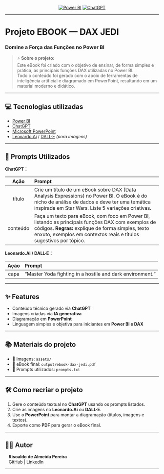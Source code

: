 </p>
<p align="center">
<a href="https://powerbi.microsoft.com/" title="Power BI"><img src="https://img.shields.io/badge/Power%20BI-Analytics-F2C811?logo=powerbi&logoColor=black" alt="Power BI"></a>
<a href="https://chat.openai.com/" title="ChatGPT"><img src="https://img.shields.io/badge/ChatGPT-Content%20Creator-00A67E?logo=openai&logoColor=white" alt="ChatGPT"></a>
</p>

---

# Projeto EBOOK — DAX JEDI  
### Domine a Força das Funções no Power BI

> ⚡ **Sobre o projeto:**  
> Este eBook foi criado com o objetivo de ensinar, de forma simples e prática, as principais funções DAX utilizadas no Power BI.  
> Todo o conteúdo foi gerado com o apoio de ferramentas de inteligência artificial e diagramado em PowerPoint, resultando em um material moderno e didático.

---

## 💻 Tecnologias utilizadas

- [Power BI](https://powerbi.microsoft.com/)
- [ChatGPT](https://chat.openai.com/)
- [Microsoft PowerPoint](https://www.microsoft.com/en/microsoft-365/powerpoint)
- [Leonardo.Ai](https://leonardo.ai/) / [DALL·E](https://openai.com/dall-e) *(para imagens)*

---

## 🧠 Prompts Utilizados

**ChatGPT：**

| Ação | Prompt |
| :--: | :------ |
| título | Crie um título de um eBook sobre DAX (Data Analysis Expressions) no Power BI. O eBook é do nicho de análise de dados e deve ter uma temática inspirada em Star Wars. Liste 5 variações criativas. |
| conteúdo | Faça um texto para eBook, com foco em Power BI, listando as principais funções DAX com exemplos de códigos. **Regras:** explique de forma simples, texto enxuto, exemplos em contextos reais e títulos sugestivos por tópico. |

**Leonardo.Ai / DALL·E：**

| Ação | Prompt |
| :--: | :------ |
| capa | “Master Yoda fighting in a hostile and dark environment.” |

---

## ✨ Features

- Conteúdo técnico gerado via **ChatGPT**  
- Imagens criadas via **IA generativa**  
- Diagramação em **PowerPoint**  
- Linguagem simples e objetiva para iniciantes em **Power BI e DAX**

---

## 📚 Materiais do projeto

- 📂 Imagens: `assets/`  
- 📘 eBook final: `output/ebook-dax-jedi.pdf`  
- 💬 Prompts utilizados: `prompts.txt`

---

## 🛠️ Como recriar o projeto

1. Gere o conteúdo textual no **ChatGPT** usando os prompts listados.  
2. Crie as imagens no **Leonardo.Ai** ou **DALL·E**.  
3. Use o **PowerPoint** para montar a diagramação (títulos, imagens e textos).  
4. Exporte como **PDF** para gerar o eBook final.  

---

## 👨‍💻 Autor

<p>
        <p>&nbsp;&nbsp;&nbsp;<strong>Risoaldo de Almeida Pereira</strong><br>
    &nbsp;&nbsp;&nbsp;<a href="https://github.com/risoaldoalmeida">GitHub</a> |
    <a href="https://www.linkedin.com/in/risoaldoalmeida">LinkedIn</a>    
</p>

---


